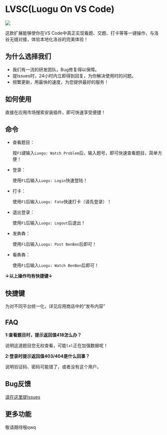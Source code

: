 # LVSC(Luogu On VS Code)

![](https://img.shields.io/badge/Version-1.3.5-green.svg) 

这款扩展能够使你在VS Code中真正实现看题、交题、打卡等等一键操作，与洛谷无缝对接，体验本地化洛谷的完美体验！

## 为什么选择我们
* 我们有一流的研发团队，Bug修复得以保障。
* 提Issues时，24小时内立即得到回复，为你解决使用时的问题。
* 频繁更新，用最快的速度，为您提供最好的服务！
## 如何使用
直接在应用市场搜索安装插件，即可快速享受便捷！

## 命令
* 查看题目：

    按`F1`键输入`Luogu: Watch Problem`后，输入题号，即可快速查看题目，简单方便！

* 登录：

    使用`F1`后输入`Luogu: Login`快速登陆！

* 打卡：

    使用`F1`后输入`Luogu: Fate`快速打卡（请先登录）！

* 退出登录：

    使用`F1`后输入`Luogu: Logout`后退出！   

* 发犇犇：

    使用`F1`后输入`Luogu: Post BenBen`后即可！

* 看犇犇：

    使用`F1`后输入`Luogu: Watch BenBen`后即可！    

**↓以上操作均有快捷键↓**

## 快捷键

为对不同平台统一化，详见应用商店中的“发布内容”

## FAQ
**1:查看题目时，提示返回值418怎么办？**

说明这道题目您无权查看，可能`lxl`正在加强数据呢！

**2:登录时提示返回值403/404是什么回事？**

说明验证码、密码可能错了，或者没有这个用户。

## Bug反馈
[请在这里提Issues](https://gitlab.com/ChuangzhiProgrammingStudio/LVSC/issues)

## 更多功能
敬请期待哦qwq